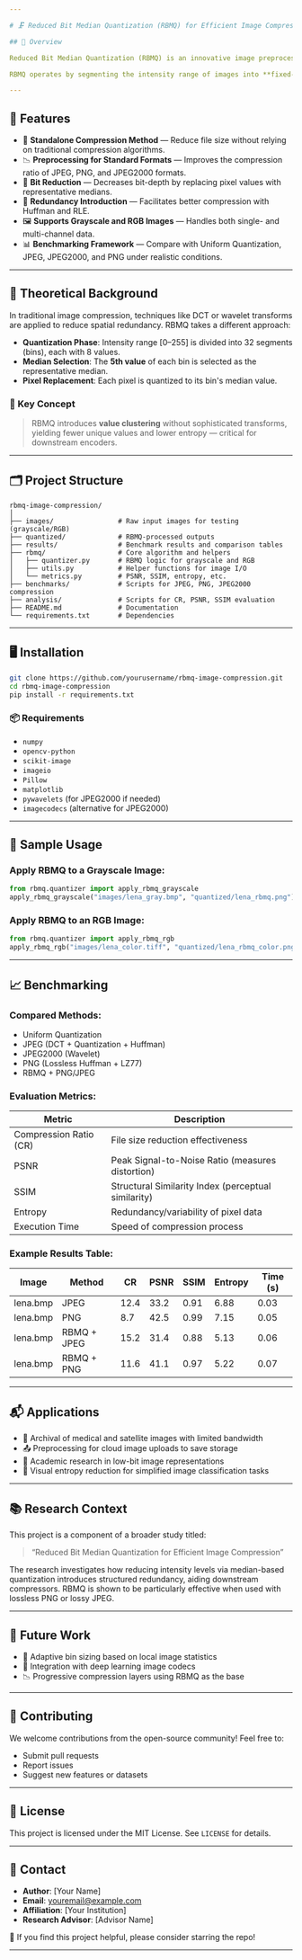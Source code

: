 ```yaml
---

# 🗜️ Reduced Bit Median Quantization (RBMQ) for Efficient Image Compression

## 📌 Overview

Reduced Bit Median Quantization (RBMQ) is an innovative image preprocessing and standalone compression method that focuses on **bit reduction**, **value clustering**, and **redundancy enhancement** to facilitate **efficient image compression**. It is designed to work independently or as a preprocessing step to **enhance the performance of standard compressors** like **JPEG**, **PNG**, and **JPEG2000**.

RBMQ operates by segmenting the intensity range of images into **fixed-width bins** and replacing each pixel with a **median-based representative value**. This reduction in bit variability improves **storage efficiency**, **reduces entropy**, and **enhances compressibility** through downstream encoding techniques such as **Run-Length Encoding (RLE)** and **Huffman coding**.

---
```


## 🚀 Features

- 🔧 **Standalone Compression Method** — Reduce file size without relying on traditional compression algorithms.
- 📉 **Preprocessing for Standard Formats** — Improves the compression ratio of JPEG, PNG, and JPEG2000 formats.
- 🎯 **Bit Reduction** — Decreases bit-depth by replacing pixel values with representative medians.
- 🔁 **Redundancy Introduction** — Facilitates better compression with Huffman and RLE.
- 🖼️ **Supports Grayscale and RGB Images** — Handles both single- and multi-channel data.
- 📊 **Benchmarking Framework** — Compare with Uniform Quantization, JPEG, JPEG2000, and PNG under realistic conditions.

---

## 🧠 Theoretical Background

In traditional image compression, techniques like DCT or wavelet transforms are applied to reduce spatial redundancy. RBMQ takes a different approach:

- **Quantization Phase**: Intensity range [0–255] is divided into 32 segments (bins), each with 8 values.
- **Median Selection**: The **5th value** of each bin is selected as the representative median.
- **Pixel Replacement**: Each pixel is quantized to its bin's median value.

### 🎯 Key Concept

> RBMQ introduces **value clustering** without sophisticated transforms, yielding fewer unique values and lower entropy — critical for downstream encoders.

---

## 🗂️ Project Structure

```
rbmq-image-compression/
│
├── images/                # Raw input images for testing (grayscale/RGB)
├── quantized/             # RBMQ-processed outputs
├── results/               # Benchmark results and comparison tables
├── rbmq/                  # Core algorithm and helpers
│   ├── quantizer.py       # RBMQ logic for grayscale and RGB
│   ├── utils.py           # Helper functions for image I/O
│   └── metrics.py         # PSNR, SSIM, entropy, etc.
├── benchmarks/            # Scripts for JPEG, PNG, JPEG2000 compression
├── analysis/              # Scripts for CR, PSNR, SSIM evaluation
├── README.md              # Documentation
└── requirements.txt       # Dependencies
```

---

## 🖥️ Installation

```bash
git clone https://github.com/yourusername/rbmq-image-compression.git  
cd rbmq-image-compression
pip install -r requirements.txt
```

### 📦 Requirements

- `numpy`
- `opencv-python`
- `scikit-image`
- `imageio`
- `Pillow`
- `matplotlib`
- `pywavelets` (for JPEG2000 if needed)
- `imagecodecs` (alternative for JPEG2000)

---

## 📸 Sample Usage

### Apply RBMQ to a Grayscale Image:

```python
from rbmq.quantizer import apply_rbmq_grayscale
apply_rbmq_grayscale("images/lena_gray.bmp", "quantized/lena_rbmq.png")
```

### Apply RBMQ to an RGB Image:

```python
from rbmq.quantizer import apply_rbmq_rgb
apply_rbmq_rgb("images/lena_color.tiff", "quantized/lena_rbmq_color.png")
```

---

## 📈 Benchmarking

### Compared Methods:

- Uniform Quantization
- JPEG (DCT + Quantization + Huffman)
- JPEG2000 (Wavelet)
- PNG (Lossless Huffman + LZ77)
- RBMQ + PNG/JPEG

### Evaluation Metrics:

| Metric        | Description                              |
|---------------|------------------------------------------|
| Compression Ratio (CR) | File size reduction effectiveness |
| PSNR          | Peak Signal-to-Noise Ratio (measures distortion) |
| SSIM          | Structural Similarity Index (perceptual similarity) |
| Entropy       | Redundancy/variability of pixel data     |
| Execution Time | Speed of compression process            |

### Example Results Table:

| Image     | Method      | CR   | PSNR | SSIM | Entropy | Time (s) |
|-----------|-------------|------|------|------|---------|----------|
| lena.bmp  | JPEG        | 12.4 | 33.2 | 0.91 | 6.88    | 0.03     |
| lena.bmp  | PNG         | 8.7  | 42.5 | 0.99 | 7.15    | 0.05     |
| lena.bmp  | RBMQ + JPEG | 15.2 | 31.4 | 0.88 | 5.13    | 0.06     |
| lena.bmp  | RBMQ + PNG  | 11.6 | 41.1 | 0.97 | 5.22    | 0.07     |

---

## 📬 Applications

- 📂 Archival of medical and satellite images with limited bandwidth  
- 📤 Preprocessing for cloud image uploads to save storage  
- 🧠 Academic research in low-bit image representations  
- 🧮 Visual entropy reduction for simplified image classification tasks  

---

## 📚 Research Context

This project is a component of a broader study titled:

> “Reduced Bit Median Quantization for Efficient Image Compression”

The research investigates how reducing intensity levels via median-based quantization introduces structured redundancy, aiding downstream compressors. RBMQ is shown to be particularly effective when used with lossless PNG or lossy JPEG.

---

## 🧪 Future Work

- 🧬 Adaptive bin sizing based on local image statistics  
- 🧠 Integration with deep learning image codecs  
- 📉 Progressive compression layers using RBMQ as the base  

---

## 🤝 Contributing

We welcome contributions from the open-source community! Feel free to:

- Submit pull requests  
- Report issues  
- Suggest new features or datasets  

---

## 📄 License

This project is licensed under the MIT License. See `LICENSE` for details.

---

## 📧 Contact

- **Author**: [Your Name]  
- **Email**: youremail@example.com  
- **Affiliation**: [Your Institution]  
- **Research Advisor**: [Advisor Name]  

🌟 If you find this project helpful, please consider starring the repo!

--- 